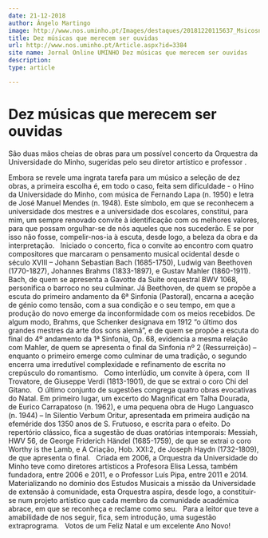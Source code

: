 ```yaml
---
date: 21-12-2018
author: Ângelo Martingo
image: http://www.nos.uminho.pt/Images/destaques/20181220115637_MsicosnoLgPao.jpg
title: Dez músicas que merecem ser ouvidas
url: http://www.nos.uminho.pt/Article.aspx?id=3384
site name: Jornal Online UMINHO Dez músicas que merecem ser ouvidas
description: 
type: article

---
```

# Dez músicas que merecem ser ouvidas


  

São duas mãos cheias de obras para um possível concerto da Orquestra da Universidade do Minho, sugeridas pelo seu diretor artístico e professor .

Embora se revele uma ingrata tarefa para um músico a seleção de dez obras, a primeira escolha é, em todo o caso, feita sem dificuldade - o Hino da Universidade do Minho, com música de Fernando Lapa (n. 1950) e letra de José Manuel Mendes (n. 1948). Este símbolo, em que se reconhecem a universidade dos mestres e a universidade dos escolares, constitui, para mim, um sempre renovado convite à identificação com os melhores valores, para que possam orgulhar-se de nós aqueles que nos sucederão. E se por isso não fosse, compelir-nos-ia à escuta, desde logo, a beleza da obra e da interpretação.
 
Iniciado o concerto, fica o convite ao encontro com quatro compositores que marcaram o pensamento musical ocidental desde o século XVIII – Johann Sebastian Bach (1685-1750), Ludwig van Beethoven (1770-1827), Johannes Brahms (1833-1897), e Gustav Mahler (1860-1911). Bach, de quem se apresenta a Gavotte da Suite orquestral BWV 1068, personifica o barroco no seu culminar. Já Beethoven, de quem se propõe a escuta do primeiro andamento da 6ª Sinfonia (Pastoral), encarna a aceção de génio como tensão, com a sua condição e o seu tempo, em que a produção do novo emerge da inconformidade com os meios recebidos. De algum modo, Brahms, que Schenker designava em 1912 “o último dos grandes mestres da arte dos sons alemã”, e de quem se propõe a escuta do final do 4º andamento da 1ª Sinfonia, Op. 68, evidencia a mesma relação com Mahler, de quem se apresenta o final da Sinfonia nº 2 (Ressurreição) – enquanto o primeiro emerge como culminar de uma tradição, o segundo encerra uma irredutível complexidade e refinamento de escrita no crepúsculo do romantismo.
 
Como interlúdio, um convite à ópera, com  Il Trovatore, de Giuseppe Verdi (1813-1901), de que se extrai o coro Chi del Gitano.
 
O último conjunto de sugestões congrega quatro obras evocativas do Natal. Em primeiro lugar, um excerto do Magnificat em Talha Dourada, de Eurico Carrapatoso (n. 1962), e uma pequena obra de Hugo Languasco (n. 1944) – In Silentio Verbum Oritur, apresentada em primeira audição na efeméride dos 1350 anos de S. Frutuoso, e escrita para o efeito. Do repertório clássico, fica a sugestão de duas oratórias intemporais: Messiah, HWV 56, de George Friderich Händel (1685-1759), de que se extrai o coro Worthy is the Lamb, e A Criação, Hob. XXI:2, de Joseph Haydn (1732-1809), de que apresenta o final.
 
Criada em 2006, a Orquestra da Universidade do Minho teve como diretores artísticos a Profesora Elisa Lessa, também fundadora, entre 2006 e 2011, e o Professor Luís Pipa, entre 2011 e 2014. Materializando no domínio dos Estudos Musicais a missão da Universidade de extensão à comunidade, esta Orquestra aspira, desde logo, a constituir-se num projeto artístico que cada membro da comunidade académica abrace, em que se reconheça e reclame como seu.
 
Para a leitor que teve a amabilidade de nos seguir, fica, sem introdução, uma sugestão extraprograma.
 
Votos de um Feliz Natal e um excelente Ano Novo!

